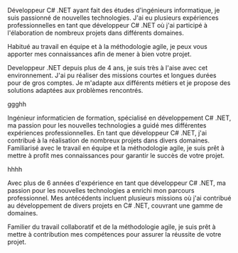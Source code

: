 

Développeur C# .NET ayant fait des études d'ingénieurs informatique, je suis passionné de nouvelles technologies. J'ai eu plusieurs expériences professionnelles en tant que développeur C# .NET où j'ai participé à l'élaboration de nombreux projets dans différents domaines.

Habitué au travail en équipe et à la méthodologie agile, je peux vous apporter mes connaissances afin de mener à bien votre projet.


Developpeur .NET depuis plus de 4 ans, je suis très à l'aise avec cet environnement. J'ai pu réaliser des missions courtes et longues durées pour de gros comptes. Je m'adapte aux différents métiers et je propose des solutions adaptées aux problèmes rencontrés.



ggghh

Ingénieur informaticien de formation, spécialisé en développement C# .NET, ma passion pour les nouvelles technologies a guidé mes différentes expériences professionnelles. En tant que développeur C# .NET, j'ai contribué à la réalisation de nombreux projets dans divers domaines. Familiarisé avec le travail en équipe et la méthodologie agile, je suis prêt à mettre à profit mes connaissances pour garantir le succès de votre projet.

hhhh

Avec plus de 6 années d'expérience en tant que développeur C# .NET, ma passion pour les nouvelles technologies a enrichi mon parcours professionnel. Mes antécédents incluent plusieurs missions où j'ai contribué au développement de divers projets en C# .NET, couvrant une gamme de domaines.

Familier du travail collaboratif et de la méthodologie agile, je suis prêt à mettre à contribution mes compétences pour assurer la réussite de votre projet.
